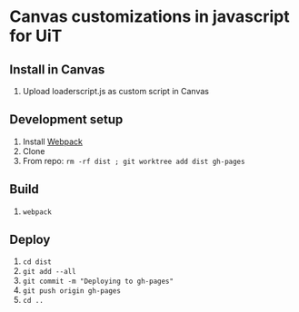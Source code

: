 # Canvas customizations in javascript for UiT

## Install in Canvas
1. Upload loaderscript.js as custom script in Canvas

## Development setup
1. Install [Webpack](https://webpack.js.org/guides/getting-started/)
2. Clone
3. From repo: `rm -rf dist ; git worktree add dist gh-pages`

## Build

1. `webpack`

## Deploy

1. `cd dist`
2. `git add --all`
3. `git commit -m "Deploying to gh-pages"`
4. `git push origin gh-pages`
5. `cd ..`
